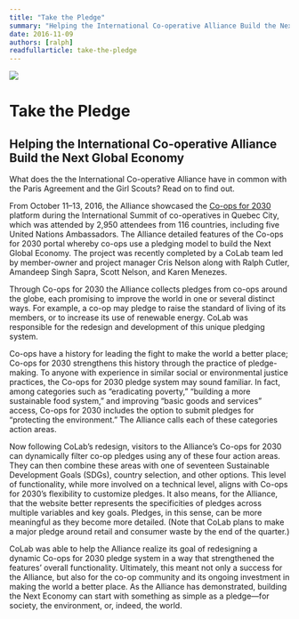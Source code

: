 ```yaml
---
title: "Take the Pledge"
summary: "Helping the International Co-operative Alliance Build the Next Global Economy"
date: 2016-11-09
authors: [ralph]
readfullarticle: take-the-pledge
---
```


<img src="/assets/img/blog/coops_2030.png" class="center-element">

# Take the Pledge
## Helping the International Co-operative Alliance Build the Next Global Economy

What does the the International Co-operative Alliance have in common with the Paris Agreement and the Girl Scouts? Read on to find out.


From October 11–13, 2016, the Alliance showcased the <a href="http://www.coopsfor2030.coop/en/the-pledges">Co-ops for 2030</a> platform during the International Summit of co-operatives in Quebec City, which was attended by 2,950 attendees from 116 countries, including five United Nations Ambassadors. The Alliance detailed features of the Co-ops for 2030 portal whereby co-ops use a pledging model to build the Next Global Economy. The project was recently completed by a CoLab team led by member-owner and project manager Cris Nelson along with Ralph Cutler, Amandeep Singh Sapra, Scott Nelson, and Karen Menezes.


Through Co-ops for 2030 the Alliance collects pledges from co-ops around the globe, each promising to improve the world in one or several distinct ways. For example, a co-op may pledge to raise the standard of living of its members, or to increase its use of renewable energy. CoLab was responsible for the redesign and development of this unique pledging system.


Co-ops have a history for leading the fight to make the world a better place; Co-ops for 2030 strengthens this history through the practice of pledge-making. To anyone with experience in similar social or environmental justice practices, the Co-ops for 2030 pledge system may sound familiar. In fact, among categories such as “eradicating poverty,” “building a more sustainable food system,” and improving “basic goods and services” access, Co-ops for 2030 includes the option to submit pledges for “protecting the environment.” The Alliance calls each of these categories action areas.


Now following CoLab’s redesign, visitors to the Alliance’s Co-ops for 2030 can dynamically filter co-op pledges using any of these four action areas. They can then combine these areas with one of seventeen Sustainable Development Goals (SDGs), country selection, and other options. This level of functionality, while more involved on a technical level, aligns with Co-ops for 2030’s flexibility to customize pledges. It also means, for the Alliance, that the website better represents the specificities of pledges across multiple variables and key goals. Pledges, in this sense, can be more meaningful as they become more detailed. (Note that CoLab plans to make a major pledge around retail and consumer waste by the end of the quarter.)


CoLab was able to help the Alliance realize its goal of redesigning a dynamic Co-ops for 2030 pledge system in a way that strengthened the features’ overall functionality. Ultimately, this meant not only a success for the Alliance, but also for the co-op community and its ongoing investment in making the world a better place. As the Alliance has demonstrated, building the Next Economy can start with something as simple as a pledge—for society, the environment, or, indeed, the world.
